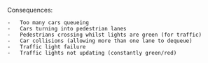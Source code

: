 Consequences:

	-	Too many cars queueing
	-	Cars turning into pedestrian lanes
	-	Pedestrians crossing whilst lights are green (for traffic)
	-	Car collisions (allowing more than one lane to dequeue)
	-	Traffic light failure
	-	Traffic lights not updating (constantly green/red)
